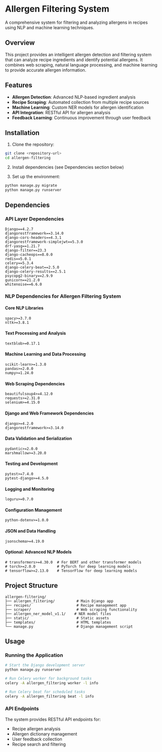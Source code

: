# Allergen Filtering System

A comprehensive system for filtering and analyzing allergens in recipes using NLP and machine learning techniques.

## Overview

This project provides an intelligent allergen detection and filtering system that can analyze recipe ingredients and identify potential allergens. It combines web scraping, natural language processing, and machine learning to provide accurate allergen information.

## Features

- **Allergen Detection**: Advanced NLP-based ingredient analysis
- **Recipe Scraping**: Automated collection from multiple recipe sources
- **Machine Learning**: Custom NER models for allergen identification
- **API Integration**: RESTful API for allergen analysis
- **Feedback Learning**: Continuous improvement through user feedback

## Installation

1. Clone the repository:
```bash
git clone <repository-url>
cd allergen-filtering
```

2. Install dependencies (see Dependencies section below)

3. Set up the environment:
```bash
python manage.py migrate
python manage.py runserver
```

## Dependencies

### API Layer Dependencies
```
Django==4.2.7
djangorestframework==3.14.0
django-cors-headers==4.3.1
djangorestframework-simplejwt==5.3.0
drf-yasg==1.21.7
django-filter==23.3
django-cacheops==8.0.0
redis==5.0.1
celery==5.3.4
django-celery-beat==2.5.0
django-celery-results==2.5.1
psycopg2-binary==2.9.9
gunicorn==21.2.0
whitenoise==6.6.0
```

### NLP Dependencies for Allergen Filtering System

#### Core NLP Libraries
```
spacy>=3.7.0
nltk>=3.8.1
```

#### Text Processing and Analysis
```
textblob>=0.17.1
```

#### Machine Learning and Data Processing
```
scikit-learn>=1.3.0
pandas>=2.0.0
numpy>=1.24.0
```

#### Web Scraping Dependencies
```
beautifulsoup4>=4.12.0
requests>=2.31.0
selenium>=4.15.0
```

#### Django and Web Framework Dependencies
```
django>=4.2.0
djangorestframework>=3.14.0
```

#### Data Validation and Serialization
```
pydantic>=2.0.0
marshmallow>=3.20.0
```

#### Testing and Development
```
pytest>=7.4.0
pytest-django>=4.5.0
```

#### Logging and Monitoring
```
loguru>=0.7.0
```

#### Configuration Management
```
python-dotenv>=1.0.0
```

#### JSON and Data Handling
```
jsonschema>=4.19.0
```

#### Optional: Advanced NLP Models
```
# transformers>=4.30.0  # For BERT and other transformer models
# torch>=2.0.0          # PyTorch for deep learning models
# tensorflow>=2.13.0    # TensorFlow for deep learning models
```

## Project Structure

```
allergen-filtering/
├── allergen_filtering/          # Main Django app
├── recipes/                     # Recipe management app
├── scraper/                     # Web scraping functionality
├── allergen_ner_model_v1.1/    # NER model files
├── static/                      # Static assets
├── templates/                   # HTML templates
└── manage.py                    # Django management script
```

## Usage

### Running the Application

```bash
# Start the Django development server
python manage.py runserver

# Run Celery worker for background tasks
celery -A allergen_filtering worker -l info

# Run Celery beat for scheduled tasks
celery -A allergen_filtering beat -l info
```

### API Endpoints

The system provides RESTful API endpoints for:
- Recipe allergen analysis
- Allergen dictionary management
- User feedback collection
- Recipe search and filtering